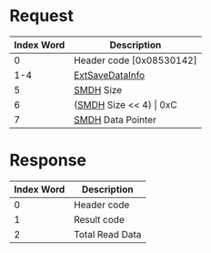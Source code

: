 # Request

| Index Word | Description                                                       |
|------------|-------------------------------------------------------------------|
| 0          | Header code \[0x08530142\]                                        |
| 1-4        | [ExtSaveDataInfo](Filesystem_services#ExtSaveDataInfo "wikilink") |
| 5          | [SMDH](SMDH "wikilink") Size                                      |
| 6          | ([SMDH](SMDH "wikilink") Size \<\< 4) \| 0xC                      |
| 7          | [SMDH](SMDH "wikilink") Data Pointer                              |

# Response

| Index Word | Description     |
|------------|-----------------|
| 0          | Header code     |
| 1          | Result code     |
| 2          | Total Read Data |